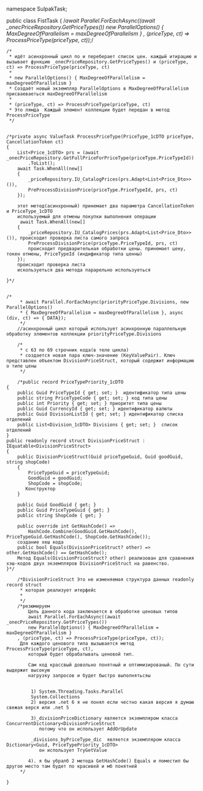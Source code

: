 namespace SulpakTask;

public class FistTask
{
    /*await Parallel.ForEachAsync((await _onecPriceRepository.GetPriceTypes())
    new ParallelOptions() { MaxDegreeOfParallelism = maxDegreeOfParallelism }
    , (priceType, ct) => ProcessPriceType(priceType, ct));*/
    
    
    /*
     * идёт асинхронный цикл по и переберает список цен. каждый итирацию и вызывает функцию _onecPriceRepository.GetPriceTypes() и (priceType, ct) => ProcessPriceType(priceType, ct)
     *
     * new ParallelOptions() { MaxDegreeOfParallelism = maxDegreeOfParallelism }
     * Создаёт новый экземпляр ParallelOptions в MaxDegreeOfParallelism присваеваеться maxDegreeOfParallelism
     *
     * (priceType, ct) => ProcessPriceType(priceType, ct)
     * Это лямда  Каждый элемент коллекции будет передан в метод ProcessPriceType
     */
    
    
    /*private async ValueTask ProcessPriceType(PriceType_1cDTO priceType, CancellationToken ct)
    {        
        List<Price_1cDTO> prs = (await _onecPriceRepository.GetFullPriceForPriceType(priceType.PriceTypeId))
            .ToList();        
        await Task.WhenAll(new[]
        {
            _priceRepository.IU_CatalogPrices(prs.Adapt<List<Price_Dto>>()),
            PreProcessDivisionPrice(priceType.PriceTypeId, prs, ct)
        });
        
        этот метод(асинхронный) принемает два параметра CancellationToken и PriceType_1cDTO
        используемый для отмены покупки выполнения операции
         await Task.WhenAll(new[]
        {
            _priceRepository.IU_CatalogPrices(prs.Adapt<List<Price_Dto>>()), происходит проверка листа самого запроса
            PreProcessDivisionPrice(priceType.PriceTypeId, prs, ct)
            происходит предварительная обработки цены. принемает цену, токен отмены, PriceTypeId (индификатор типа ценны) 
        });
        происходит проверка листа 
        искользуеться два метода парарельно используеться 
         
    }*/


    /*
         * await Parallel.ForEachAsync(priorityPriceType.Divisions, new ParallelOptions()
         * { MaxDegreeOfParallelism = maxDegreeOfParallelism }, async (div, ct) => { DATA});
         */
        //асинхронный цикл который использует асинхронную параллельную обработку элементов коллекции priorityPriceType.Divisions
        
        /*
         * c 63 по 69 строчник кода(в теле цикла)
         * создается новая пара ключ-значение (KeyValuePair). Ключ представлен объектом DivisionPriceStruct, который содержит информацию о типе цены
         */
        
        /*public record PriceTypePriority_1cDTO
    {
        public Guid PriceTypeId { get; set; }  идентификатор типа цены
        public string PriceTypeCode { get; set; } код типа цены
        public int Priority { get; set; } приоритет типа цены
        public Guid CurrencyId { get; set; } идентификатор валюты
        public Guid DivisionListId { get; set; } идентификатор списка отделений 
        public List<Division_1cDTO> Divisions { get; set; }  список отделений
    }
    public readonly record struct DivisionPriceStruct : IEquatable<DivisionPriceStruct>
    {
        public DivisionPriceStruct(Guid priceTypeGuid, Guid goodGuid, string shopCode)
        {
            PriceTypeGuid = priceTypeGuid;
            GoodGuid = goodGuid;
            ShopCode = shopCode;
           Конструктор 
        }
        
        public Guid GoodGuid { get; }
        public Guid PriceTypeGuid { get; }
        public string ShopCode { get; }
        
        public override int GetHashCode() =>
            HashCode.Combine(GoodGuid.GetHashCode(), PriceTypeGuid.GetHashCode(), ShopCode.GetHashCode());
        создание хеш кода
        public bool Equals(DivisionPriceStruct? other) => other.GetHashCode() == GetHashCode();
        Метод Equals(DivisionPriceStruct? other) реализован для сравнения хэш-кодов двух экземпляров DivisionPriceStruct на равенство.
    }*/
        
        /*DivisionPriceStruct Это не изменяемая структура данных readonly record struct
         * которая реализует итерфейс
         * 
         */ 
        /*резюмируем
            Цель данного кода заключается в обработке ценовых типов
            await Parallel.ForEachAsync((await _onecPriceRepository.GetPriceTypes())
            new ParallelOptions() { MaxDegreeOfParallelism = maxDegreeOfParallelism }
        , (priceType, ct) => ProcessPriceType(priceType, ct));
         Для каждого ценового типа вызывается метод ProcessPriceType(priceType, ct), 
            который будет обрабатывать ценовой тип.
            
            Сам код крассвый довольно понятный и оптимизированый. По сути выдержит высокую 
            нагрузку запросов и будет быстро выполнятьсяы
        
        
             1) System.Threading.Tasks.Parallel 
             System.Collections
             2) версия .net 6 я не понял если честно какая версия я думаю свежая верся или .net 5
             
             3)_divisionPriceDictionary является экземпляром класса ConcurrentDictionary<DivisionPriceStruct
                потому что он использует AddOrUpdate
             
             _divisions_byPriceType_dic  является экземпляром класса Dictionary<Guid, PriceTypePriority_1cDTO> 
                он использует TryGetValue
                
            4). я бы убралб 2 метода GetHashCode() Equals и поместил бы другое место там будет по красивей и мб понятней
         */
        
    }
     
